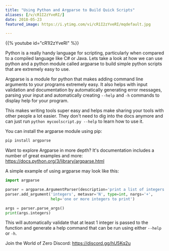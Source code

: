 ```yaml
---
title: "Using Python and Argparse to Build Quick Scripts"
aliases: [/v/cR1I2zYveRI/]
date: 2018-05-23
featured_image: https://i.ytimg.com/vi/cR1I2zYveRI/mqdefault.jpg

---
```


{{% youtube id="cR1I2zYveRI" %}}

Python is a really handy language for scripting, particularly when compared to a compiled language like C# or Java. Lets take a look at how we can use python and a python module called argparse to build simple python scripts that are extremely easy to use.

Argparse is a module for python that makes adding command line arguments to your programs extremely easy. It also helps with input validation and documentation by automatically generating error messages, parsing your input and automatically creating `--help` and `-h` commands to display help for your program.

This makes writing tools super easy and helps make sharing your tools with other people a lot easier. They don't need to dig into the docs anymore and can just run `python mycoolscript.py --help` to learn how to use it.

You can install the argparse module using pip:

```bash
pip install argparse
```

Want to explore Argparse in more depth? It's documentation includes a number of great examples and more: https://docs.python.org/3/library/argparse.html

A simple example of using argparse may look like this:

```python
import argparse

parser = argparse.ArgumentParser(description='print a list of integers')
parser.add_argument('integers', metavar='N', type=int, nargs='+',
                    help='one or more integers to print')

args = parser.parse_args()
print(args.integers)
```

This will automatically validate that at least 1 integer is passed to the function and generate a help command that can be run using either `--help` or `-h`.

Join the World of Zero Discord: https://discord.gg/hU5Kq2u